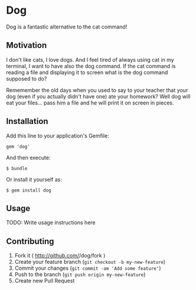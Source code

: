 # Dog

Dog is a fantastic alternative to the cat command!

## Motivation

I don't like cats, I love dogs. And I feel tired of always using cat in my terminal, I want to have also the dog command. If the cat command is reading a file and displaying it to screen what is the dog command supposed to do?

Rememember the old days when you used to say to your teacher that your dog (even if you actually didn't have one) ate your homework? Well dog will eat your files... pass him a file and he will print it on screen in pieces.

## Installation

Add this line to your application's Gemfile:

    gem 'dog'

And then execute:

    $ bundle

Or install it yourself as:

    $ gem install dog

## Usage

TODO: Write usage instructions here

## Contributing

1. Fork it ( http://github.com/<my-github-username>/dog/fork )
2. Create your feature branch (`git checkout -b my-new-feature`)
3. Commit your changes (`git commit -am 'Add some feature'`)
4. Push to the branch (`git push origin my-new-feature`)
5. Create new Pull Request

